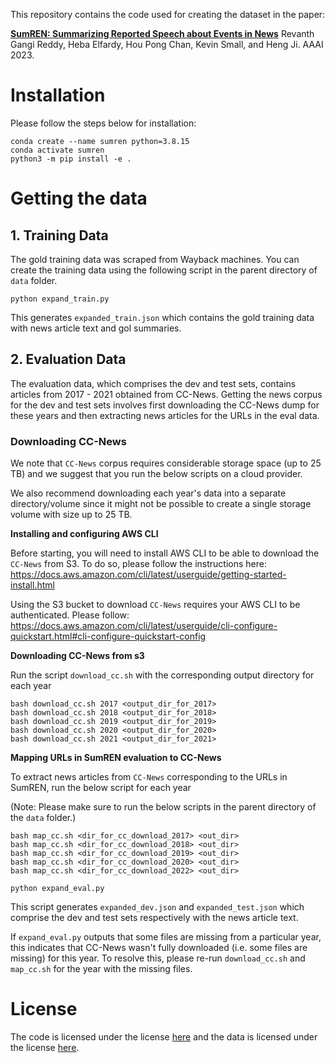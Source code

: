 
This repository contains the code used for creating the dataset in the paper:

[**SumREN: Summarizing Reported Speech about Events in News**](https://arxiv.org/abs/2212.01146)
Revanth Gangi Reddy, Heba Elfardy, Hou Pong Chan, Kevin Small, and Heng Ji.
AAAI 2023.

# Installation

Please follow the steps below for installation:

```
conda create --name sumren python=3.8.15
conda activate sumren
python3 -m pip install -e .
```

# Getting the data

## 1. Training Data

The gold training data was scraped from Wayback machines. You can create the training data using the following script in the parent directory of `data` folder.

```
python expand_train.py
```

This generates `expanded_train.json`
which contains the gold training data with news  article text and gol summaries.

## 2. Evaluation Data

The evaluation data, which comprises the dev and test sets, contains articles from 2017 - 2021 
obtained from CC-News. Getting the news corpus for the dev and test sets involves first 
downloading the CC-News dump for these years and then extracting news articles for the URLs in the eval data.

### Downloading CC-News

We note that  ```CC-News``` corpus requires considerable storage space (up to 25 TB) 
and we suggest that you run the below scripts on a cloud provider. 

We also recommend downloading each year's data into a separate directory/volume 
since it might not be possible to create a single storage volume with size up to 25 TB. 

**Installing and configuring AWS CLI**

Before starting, you will need to install AWS CLI to be able to download the ```CC-News``` from S3. 
To do so, please follow the instructions here: https://docs.aws.amazon.com/cli/latest/userguide/getting-started-install.html

Using the S3 bucket to download ```CC-News``` requires your AWS CLI to be authenticated. 
Please follow: https://docs.aws.amazon.com/cli/latest/userguide/cli-configure-quickstart.html#cli-configure-quickstart-config


**Downloading CC-News from s3**

Run the script `download_cc.sh` with the corresponding output directory for each year
```
bash download_cc.sh 2017 <output_dir_for_2017>
bash download_cc.sh 2018 <output_dir_for_2018>
bash download_cc.sh 2019 <output_dir_for_2019>
bash download_cc.sh 2020 <output_dir_for_2020>
bash download_cc.sh 2021 <output_dir_for_2021>
```

**Mapping URLs in SumREN evaluation to CC-News**

To extract news articles from ```CC-News``` corresponding to the URLs in SumREN, 
run the below script for each year 

(Note: Please make sure to run the below scripts in the parent directory of the `data` folder.)

```
bash map_cc.sh <dir_for_cc_download_2017> <out_dir>
bash map_cc.sh <dir_for_cc_download_2018> <out_dir>
bash map_cc.sh <dir_for_cc_download_2019> <out_dir>
bash map_cc.sh <dir_for_cc_download_2020> <out_dir>
bash map_cc.sh <dir_for_cc_download_2022> <out_dir>
```

```
python expand_eval.py
```

This script generates `expanded_dev.json` and `expanded_test.json` which comprise the dev and test sets respectively with the news article text.


If `expand_eval.py` outputs that some files are missing from a particular year,
this indicates that CC-News wasn't fully downloaded (i.e. some files are missing) for this year.
To resolve this, please re-run `download_cc.sh` and `map_cc.sh` for the year with the missing files.

# License

The code is licensed under the license [here](LICENSE.txt) and the data is 
licensed under the license [here](data/LICENSE).

